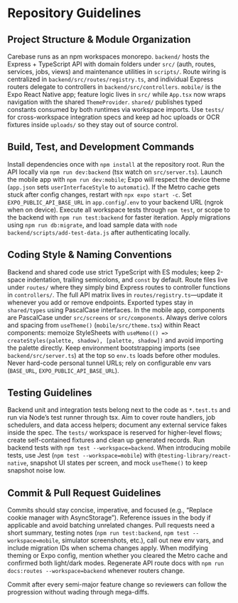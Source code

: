 # Repository Guidelines

## Project Structure & Module Organization
Carebase runs as an npm workspaces monorepo. `backend/` hosts the Express + TypeScript API with domain folders under `src/` (auth, routes, services, jobs, views) and maintenance utilities in `scripts/`. Route wiring is centralized in `backend/src/routes/registry.ts`, and individual Express routers delegate to controllers in `backend/src/controllers`. `mobile/` is the Expo React Native app; feature logic lives in `src/` while `App.tsx` now wraps navigation with the shared `ThemeProvider`. `shared/` publishes typed constants consumed by both runtimes via workspace imports. Use `tests/` for cross-workspace integration specs and keep ad hoc uploads or OCR fixtures inside `uploads/` so they stay out of source control.

## Build, Test, and Development Commands
Install dependencies once with `npm install` at the repository root. Run the API locally via `npm run dev:backend` (tsx watch on `src/server.ts`). Launch the mobile app with `npm run dev:mobile`; Expo will respect the device theme (`app.json` sets `userInterfaceStyle` to `automatic`). If the Metro cache gets stuck after config changes, restart with `npx expo start -c`. Set `EXPO_PUBLIC_API_BASE_URL` in `app.config`/`.env` to your backend URL (ngrok when on device). Execute all workspace tests through `npm test`, or scope to the backend with `npm run test:backend` for faster iteration. Apply migrations using `npm run db:migrate`, and load sample data with `node backend/scripts/add-test-data.js` after authenticating locally.

## Coding Style & Naming Conventions
Backend and shared code use strict TypeScript with ES modules; keep 2-space indentation, trailing semicolons, and `const` by default. Route files live under `routes/` where they simply bind Express routes to controller functions in `controllers/`. The full API matrix lives in `routes/registry.ts`—update it whenever you add or remove endpoints. Exported types stay in `shared/types` using PascalCase interfaces. In the mobile app, components are PascalCase under `src/screens` or `src/components`. Always derive colors and spacing from `useTheme()` (`mobile/src/theme.tsx`) within React components: memoize StyleSheets with `useMemo(() => createStyles(palette, shadow), [palette, shadow])` and avoid importing the palette directly. Keep environment bootstrapping imports (see `backend/src/server.ts`) at the top so `env.ts` loads before other modules. Never hard-code personal tunnel URLs; rely on configurable env vars (`BASE_URL`, `EXPO_PUBLIC_API_BASE_URL`).

## Testing Guidelines
Backend unit and integration tests belong next to the code as `*.test.ts` and run via Node’s test runner through tsx. Aim to cover route handlers, job schedulers, and data access helpers; document any external service fakes inside the spec. The `tests/` workspace is reserved for higher-level flows; create self-contained fixtures and clean up generated records. Run backend tests with `npm test --workspace=backend`. When introducing mobile tests, use Jest (`npm test --workspace=mobile`) with `@testing-library/react-native`, snapshot UI states per screen, and mock `useTheme()` to keep snapshot noise low.

## Commit & Pull Request Guidelines
Commits should stay concise, imperative, and focused (e.g., “Replace cookie manager with AsyncStorage”). Reference issues in the body if applicable and avoid batching unrelated changes. Pull requests need a short summary, testing notes (`npm run test:backend`, `npm test --workspace=mobile`, simulator screenshots, etc.), call out new env vars, and include migration IDs when schema changes apply. When modifying theming or Expo config, mention whether you cleared the Metro cache and confirmed both light/dark modes. Regenerate API route docs with `npm run docs:routes --workspace=backend` whenever routers change.

Commit after every semi-major feature change so reviewers can follow the progression without wading through mega-diffs.

